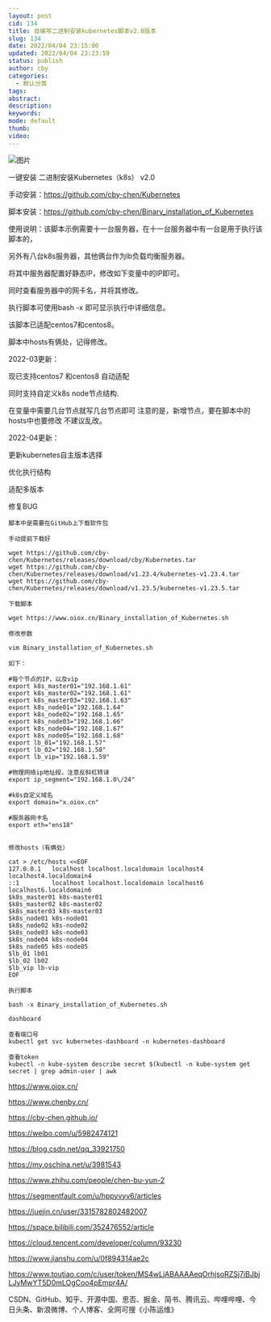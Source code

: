 ```yaml
---
layout: post
cid: 134
title: 自编写二进制安装kubernetes脚本v2.0版本
slug: 134
date: 2022/04/04 23:15:00
updated: 2022/04/04 23:23:59
status: publish
author: cby
categories: 
  - 默认分类
tags: 
abstract: 
description: 
keywords: 
mode: default
thumb: 
video: 
---
```



![图片](https://p3-juejin.byteimg.com/tos-cn-i-k3u1fbpfcp/63bf8ed4a3a744a5b0aae5d9275f2081~tplv-k3u1fbpfcp-zoom-1.image)

  

一键安装 二进制安装Kubernetes（k8s） v2.0

  

手动安装：https://github.com/cby-chen/Kubernetes

  

脚本安装：https://github.com/cby-chen/Binary_installation_of_Kubernetes

  

使用说明：该脚本示例需要十一台服务器，在十一台服务器中有一台是用于执行该脚本的，

  

另外有八台k8s服务器，其他俩台作为lb负载均衡服务器。

  

将其中服务器配置好静态IP，修改如下变量中的IP即可。

  

同时查看服务器中的网卡名，并将其修改。

  

执行脚本可使用bash -x 即可显示执行中详细信息。

  

该脚本已适配centos7和centos8。

  

脚本中hosts有俩处，记得修改。

  

2022-03更新：

  

现已支持centos7 和centos8 自动适配

  

同时支持自定义k8s node节点结构.

  

在变量中需要几台节点就写几台节点即可 注意的是，新增节点，要在脚本中的hosts中也要修改 不建议乱改。

  

2022-04更新：

  

更新kubernetes自主版本选择

  

优化执行结构

  

适配多版本

  

修复BUG

  

```
脚本中是需要在GitHub上下载软件包

手动提前下载好

wget https://github.com/cby-chen/Kubernetes/releases/download/cby/Kubernetes.tar
wget https://github.com/cby-chen/Kubernetes/releases/download/v1.23.4/kubernetes-v1.23.4.tar
wget https://github.com/cby-chen/Kubernetes/releases/download/v1.23.5/kubernetes-v1.23.5.tar

下载脚本

wget https://www.oiox.cn/Binary_installation_of_Kubernetes.sh

修改参数

vim Binary_installation_of_Kubernetes.sh

如下：

#每个节点的IP，以及vip
export k8s_master01="192.168.1.61"
export k8s_master02="192.168.1.61"
export k8s_master03="192.168.1.63"
export k8s_node01="192.168.1.64"
export k8s_node02="192.168.1.65"
export k8s_node03="192.168.1.66"
export k8s_node04="192.168.1.67"
export k8s_node05="192.168.1.68"
export lb_01="192.168.1.57"
export lb_02="192.168.1.58"
export lb_vip="192.168.1.59"

#物理网络ip地址段，注意反斜杠转译
export ip_segment="192.168.1.0\/24"

#k8s自定义域名
export domain="x.oiox.cn"

#服务器网卡名
export eth="ens18"


修改hosts（有俩处）

cat > /etc/hosts <<EOF
127.0.0.1   localhost localhost.localdomain localhost4 localhost4.localdomain4
::1         localhost localhost.localdomain localhost6 localhost6.localdomain6
$k8s_master01 k8s-master01
$k8s_master02 k8s-master02
$k8s_master03 k8s-master03
$k8s_node01 k8s-node01
$k8s_node02 k8s-node02
$k8s_node03 k8s-node03
$k8s_node04 k8s-node04
$k8s_node05 k8s-node05
$lb_01 lb01
$lb_02 lb02
$lb_vip lb-vip
EOF

执行脚本

bash -x Binary_installation_of_Kubernetes.sh

dashboard

查看端口号
kubectl get svc kubernetes-dashboard -n kubernetes-dashboard

查看token
kubectl -n kube-system describe secret $(kubectl -n kube-system get secret | grep admin-user | awk 

```

  

https://www.oiox.cn/

https://www.chenby.cn/

https://cby-chen.github.io/

https://weibo.com/u/5982474121

https://blog.csdn.net/qq_33921750

https://my.oschina.net/u/3981543

https://www.zhihu.com/people/chen-bu-yun-2

https://segmentfault.com/u/hppyvyv6/articles

https://juejin.cn/user/3315782802482007

https://space.bilibili.com/352476552/article

https://cloud.tencent.com/developer/column/93230

https://www.jianshu.com/u/0f894314ae2c

https://www.toutiao.com/c/user/token/MS4wLjABAAAAeqOrhjsoRZSj7iBJbjLJyMwYT5D0mLOgCoo4pEmpr4A/

CSDN、GitHub、知乎、开源中国、思否、掘金、简书、腾讯云、哔哩哔哩、今日头条、新浪微博、个人博客、全网可搜《小陈运维》
